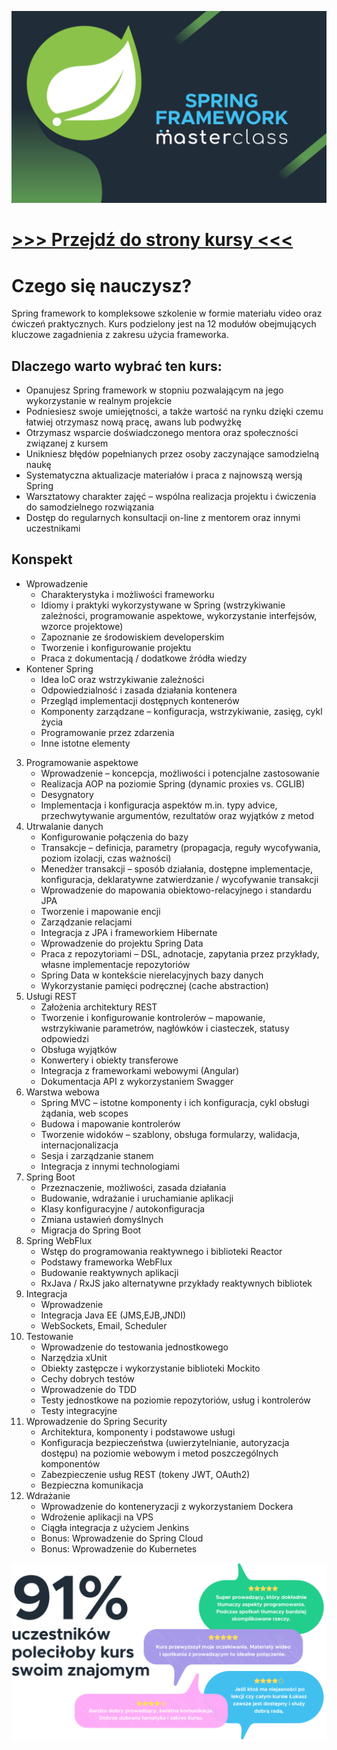 ![Kurs Spring](/kurs_spring.png?raw=true)

# [>>> Przejdź do strony kursy <<<](https://kursy.sages.pl/kursy/spring-framework)

# Czego się nauczysz?

Spring framework to kompleksowe szkolenie w formie materiału video oraz ćwiczeń praktycznych. 
Kurs podzielony jest na 12 modułów obejmujących kluczowe zagadnienia z zakresu użycia frameworka.

## Dlaczego warto wybrać ten kurs:

* Opanujesz Spring framework w stopniu pozwalającym na jego wykorzystanie w realnym projekcie
* Podniesiesz swoje umiejętności, a także wartość na rynku dzięki czemu łatwiej otrzymasz nową pracę, awans lub podwyżkę
* Otrzymasz wsparcie doświadczonego mentora oraz społeczności związanej z kursem
* Unikniesz błędów popełnianych przez osoby zaczynające samodzielną naukę
* Systematyczna aktualizacje materiałów i praca z najnowszą wersją Spring
* Warsztatowy charakter zajęć – wspólna realizacja projektu i ćwiczenia do samodzielnego rozwiązania
* Dostęp do regularnych konsultacji on-line z mentorem oraz innymi uczestnikami

## Konspekt

* Wprowadzenie
    * Charakterystyka i możliwości frameworku
    * Idiomy i praktyki wykorzystywane w Spring (wstrzykiwanie zależności, programowanie aspektowe, wykorzystanie interfejsów, wzorce projektowe)
    * Zapoznanie ze środowiskiem developerskim
    * Tworzenie i konfigurowanie projektu
    * Praca z dokumentacją / dodatkowe źródła wiedzy
* Kontener Spring
    * Idea IoC oraz wstrzykiwanie zależności
    * Odpowiedzialność i zasada działania kontenera
    * Przegląd implementacji dostępnych kontenerów
    * Komponenty zarządzane – konfiguracja, wstrzykiwanie, zasięg, cykl życia
    * Programowanie przez zdarzenia
    * Inne istotne elementy
3. Programowanie aspektowe
    * Wprowadzenie – koncepcja, możliwości i potencjalne zastosowanie
    * Realizacja AOP na poziomie Spring (dynamic proxies vs. CGLIB)
    * Desygnatory
    * Implementacja i konfiguracja aspektów m.in. typy advice, przechwytywanie argumentów, rezultatów oraz wyjątków z metod
4. Utrwalanie danych
     * Konfigurowanie połączenia do bazy
     * Transakcje – definicja, parametry (propagacja, reguły wycofywania, poziom izolacji, czas ważności)
     * Menedżer transakcji – sposób działania, dostępne implementacje, konfiguracja, deklaratywne zatwierdzanie / wycofywanie transakcji
     * Wprowadzenie do mapowania obiektowo-relacyjnego i standardu JPA
     * Tworzenie i mapowanie encji
     * Zarządzanie relacjami
     * Integracja z JPA i frameworkiem Hibernate
     * Wprowadzenie do projektu Spring Data
     * Praca z repozytoriami – DSL, adnotacje, zapytania przez przykłady, własne implementacje repozytoriów
     * Spring Data w kontekście nierelacyjnych bazy danych
     * Wykorzystanie pamięci podręcznej (cache abstraction)
5. Usługi REST
     * Założenia architektury REST
     * Tworzenie i konfigurowanie kontrolerów – mapowanie, wstrzykiwanie parametrów, nagłówków i ciasteczek, statusy odpowiedzi
     * Obsługa wyjątków
     * Konwertery i obiekty transferowe
     * Integracja z frameworkami webowymi (Angular)
     * Dokumentacja API z wykorzystaniem Swagger
6. Warstwa webowa
     * Spring MVC – istotne komponenty i ich konfiguracja, cykl obsługi żądania, web scopes
     * Budowa i mapowanie kontrolerów
     * Tworzenie widoków – szablony, obsługa formularzy, walidacja, internacjonalizacja
     * Sesja i zarządzanie stanem
     * Integracja z innymi technologiami
7. Spring Boot
     * Przeznaczenie, możliwości, zasada działania
     * Budowanie, wdrażanie i uruchamianie aplikacji
     * Klasy konfiguracyjne / autokonfiguracja
     * Zmiana ustawień domyślnych
     * Migracja do Spring Boot
8. Spring WebFlux
     * Wstęp do programowania reaktywnego i biblioteki Reactor
     * Podstawy frameworka WebFlux
     * Budowanie reaktywnych aplikacji
     * RxJava / RxJS jako alternatywne przykłady reaktywnych bibliotek
9. Integracja
     * Wprowadzenie
     * Integracja Java EE (JMS,EJB,JNDI)
     * WebSockets, Email, Scheduler
10. Testowanie
     * Wprowadzenie do testowania jednostkowego
     * Narzędzia xUnit
     * Obiekty zastępcze i wykorzystanie biblioteki Mockito
     * Cechy dobrych testów
     * Wprowadzenie do TDD
     * Testy jednostkowe na poziomie repozytoriów, usług i kontrolerów
     * Testy integracyjne
11. Wprowadzenie do Spring Security
     * Architektura, komponenty i podstawowe usługi
     * Konfiguracja bezpieczeństwa (uwierzytelnianie, autoryzacja dostępu) na poziomie webowym i metod poszczególnych komponentów
     * Zabezpieczenie usług REST (tokeny JWT, OAuth2)
     * Bezpieczna komunikacja
12. Wdrażanie
     * Wprowadzenie do konteneryzacji z wykorzystaniem Dockera
     * Wdrożenie aplikacji na VPS
     * Ciągła integracja z użyciem Jenkins
     * Bonus: Wprowadzenie do Spring Cloud
     * Bonus: Wprowadzenie do Kubernetes
    
![Ankieta](/spring_poll.png?raw=true)
